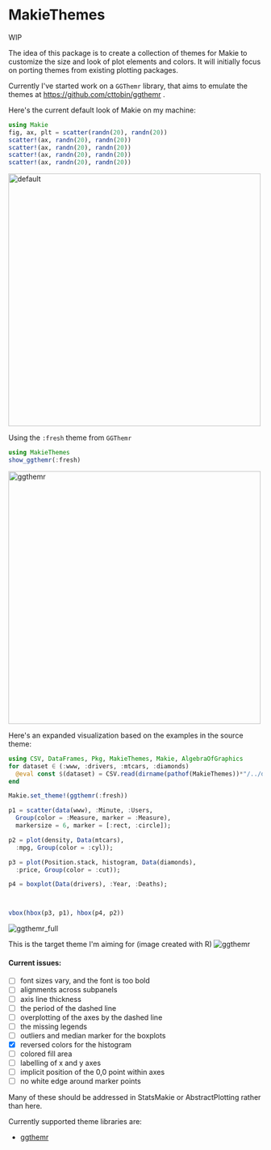# MakieThemes

WIP

The idea of this package is to create a collection of themes for Makie to customize
the size and look of plot elements and colors. It will initially focus on porting
themes from existing plotting packages.

Currently I've started work on a `GGThemr` library, that aims to emulate the themes
at https://github.com/cttobin/ggthemr .

Here's the current default look of Makie on my machine:

```julia
using Makie
fig, ax, plt = scatter(randn(20), randn(20))
scatter!(ax, randn(20), randn(20))
scatter!(ax, randn(20), randn(20))
scatter!(ax, randn(20), randn(20))
scatter!(ax, randn(20), randn(20))
```
<img src="img/default.png" alt="default" width="500"/>

Using the `:fresh` theme from `GGThemr`
```julia
using MakieThemes
show_ggthemr(:fresh)
```
<img src="img/fresh.png" alt="ggthemr" width="500"/>

Here's an expanded visualization based on the examples in the source theme:
```julia
using CSV, DataFrames, Pkg, MakieThemes, Makie, AlgebraOfGraphics
for dataset ∈ (:www, :drivers, :mtcars, :diamonds)
  @eval const $(dataset) = CSV.read(dirname(pathof(MakieThemes))*"/../data/"*$(string(dataset))*".tsv", delim = '\t', DataFrame)
end

Makie.set_theme!(ggthemr(:fresh))

p1 = scatter(data(www), :Minute, :Users,
  Group(color = :Measure, marker = :Measure),
  markersize = 6, marker = [:rect, :circle]);

p2 = plot(density, Data(mtcars),
  :mpg, Group(color = :cyl));

p3 = plot(Position.stack, histogram, Data(diamonds),
  :price, Group(color = :cut));

p4 = boxplot(Data(drivers), :Year, :Deaths);



vbox(hbox(p3, p1), hbox(p4, p2))
```
![ggthemr_full](https://user-images.githubusercontent.com/8429802/52570314-611c1f00-2e13-11e9-93e8-29514b9d7af4.png)

This is the target theme I'm aiming for (image created with R)
![ggthemr](img/fresh_ggthemr_r.png)

#### Current issues:
- [ ] font sizes vary, and the font is too bold
- [ ] alignments across subpanels
- [ ] axis line thickness
- [ ] the period of the dashed line
- [ ] overplotting of the axes by the dashed line
- [ ] the missing legends
- [ ] outliers and median marker for the boxplots
- [x] reversed colors for the histogram
- [ ] colored fill area
- [ ] labelling of x and y axes
- [ ] implicit position of the 0,0 point within axes
- [ ] no white edge around marker points

Many of these should be addressed in StatsMakie or AbstractPlotting rather than here.

Currently supported theme libraries are:
- [ggthemr](ggthemr.md)
